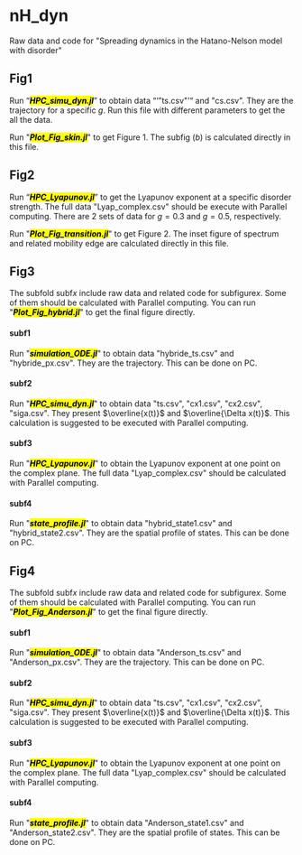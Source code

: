 # nH_dyn
Raw data and code for "Spreading dynamics in the Hatano-Nelson model with disorder"

## Fig1
Run “<mark>***HPC_simu_dyn.jl***</mark>” to obtain data “‘”ts.csv"’“ and "cs.csv". They are the trajectory for a specific $g$. Run this file with different parameters to get the all the data.

Run "<mark>***Plot_Fig_skin.jl***</mark>" to get Figure 1. The subfig $(b)$ is calculated directly in this file.

## Fig2
Run “<mark>***HPC_Lyapunov.jl***</mark>” to get the Lyapunov exponent at a specific disorder strength. The full data "Lyap_complex.csv" should be execute with Parallel computing. There are 2 sets of data for $g=0.3$ and $g=0.5$, respectively.

Run "<mark>***Plot_Fig_transition.jl***</mark>" to get Figure 2. The inset figure of spectrum and related mobility edge are calculated directly in this file.


## Fig3
The subfold subf*x* include raw data and related code for subfigure*x*. Some of them should be calculated with Parallel computing. You can run "<mark>***Plot_Fig_hybrid.jl***</mark>" to get the final figure directly.

#### subf1
Run "<mark>***simulation_ODE.jl***</mark>" to obtain data "hybride_ts.csv" and "hybride_px.csv". They are the trajectory. This can be done on PC.
#### subf2
Run "<mark>***HPC_simu_dyn.jl***</mark>" to obtain data "ts.csv", "cx1.csv", "cx2.csv", "siga.csv". They present $\overline{x(t)}$ and $\overline{\Delta x(t)}$. This calculation is suggested to be executed with Parallel computing.
#### subf3
Run "<mark>***HPC_Lyapunov.jl***</mark>" to obtain the Lyapunov exponent at one point on the complex plane. The full data "Lyap_complex.csv" should be calculated with Parallel computing.
#### subf4
Run "<mark>***state_profile.jl***</mark>" to obtain data "hybrid_state1.csv" and "hybrid_state2.csv". They are the spatial profile of states. This can be done on PC.

## Fig4
The subfold subf*x* include raw data and related code for subfigure*x*. Some of them should be calculated with Parallel computing. You can run "<mark>***Plot_Fig_Anderson.jl***</mark>" to get the final figure directly.

#### subf1
Run "<mark>***simulation_ODE.jl***</mark>" to obtain data "Anderson_ts.csv" and "Anderson_px.csv". They are the trajectory. This can be done on PC.
#### subf2
Run "<mark>***HPC_simu_dyn.jl***</mark>" to obtain data "ts.csv", "cx1.csv", "cx2.csv", "siga.csv". They present $\overline{x(t)}$ and $\overline{\Delta x(t)}$. This calculation is suggested to be executed with Parallel computing.
#### subf3
Run "<mark>***HPC_Lyapunov.jl***</mark>" to obtain the Lyapunov exponent at one point on the complex plane. The full data "Lyap_complex.csv" should be calculated with Parallel computing.
#### subf4
Run "<mark>***state_profile.jl***</mark>" to obtain data "Anderson_state1.csv" and "Anderson_state2.csv". They are the spatial profile of states. This can be done on PC.
